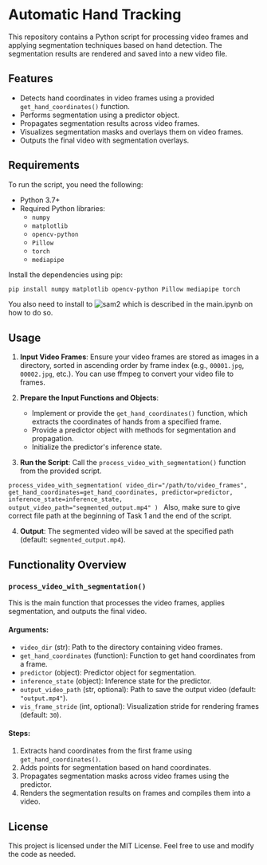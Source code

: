 # Automatic Hand Tracking

This repository contains a Python script for processing video frames and applying segmentation techniques based on hand detection. The segmentation results are rendered and saved into a new video file.

## Features
- Detects hand coordinates in video frames using a provided `get_hand_coordinates()` function.
- Performs segmentation using a predictor object.
- Propagates segmentation results across video frames.
- Visualizes segmentation masks and overlays them on video frames.
- Outputs the final video with segmentation overlays.

## Requirements
To run the script, you need the following:

- Python 3.7+
- Required Python libraries:
  - `numpy`
  - `matplotlib`
  - `opencv-python`
  - `Pillow`
  - `torch`
  - `mediapipe`

Install the dependencies using pip:
```bash
pip install numpy matplotlib opencv-python Pillow mediapipe torch
```

You also need to install to ![sam2](https://github.com/facebookresearch/sam2?tab=readme-ov-file) which is described in the main.ipynb on how to do so. 

## Usage

1. **Input Video Frames**:
   Ensure your video frames are stored as images in a directory, sorted in ascending order by frame index (e.g., `00001.jpg`, `00002.jpg`, etc.). You can use ffmpeg to convert your video file to frames.

2. **Prepare the Input Functions and Objects**:
   - Implement or provide the `get_hand_coordinates()` function, which extracts the coordinates of hands from a specified frame.
   - Provide a predictor object with methods for segmentation and propagation.
   - Initialize the predictor's inference state.

3. **Run the Script**:
   Call the `process_video_with_segmentation()` function from the provided script.

  `process_video_with_segmentation(
    video_dir="/path/to/video_frames",
    get_hand_coordinates=get_hand_coordinates,
    predictor=predictor,
    inference_state=inference_state,
    output_video_path="segmented_output.mp4"
    )
  `
   Also, make sure to give correct file path at the beginning of Task 1  and the end of the script.

4. **Output**:
   The segmented video will be saved at the specified path (default: `segmented_output.mp4`).

## Functionality Overview

### `process_video_with_segmentation()`
This is the main function that processes the video frames, applies segmentation, and outputs the final video.

#### Arguments:
- `video_dir` (str): Path to the directory containing video frames.
- `get_hand_coordinates` (function): Function to get hand coordinates from a frame.
- `predictor` (object): Predictor object for segmentation.
- `inference_state` (object): Inference state for the predictor.
- `output_video_path` (str, optional): Path to save the output video (default: `"output.mp4"`).
- `vis_frame_stride` (int, optional): Visualization stride for rendering frames (default: `30`).

#### Steps:
1. Extracts hand coordinates from the first frame using `get_hand_coordinates()`.
2. Adds points for segmentation based on hand coordinates.
3. Propagates segmentation masks across video frames using the predictor.
4. Renders the segmentation results on frames and compiles them into a video.


## License
This project is licensed under the MIT License. Feel free to use and modify the code as needed.

